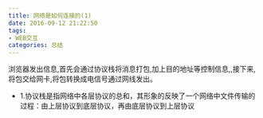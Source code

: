 ```yaml
---
title: 网络是如何连接的(1)
date: 2016-09-12 21:22:50
tags: 
- WEB交互
categories: 总结
---
```

浏览器发出信息,首先会通过协议栈将消息打包,加上目的地址等控制信息,,接下来,将包交给网卡,将包转换成电信号通过网线发出。


* 1.协议栈是指网络中各层协议的总和，其形象的反映了一个网络中文件传输的过程：由上层协议到底层协议，再由底层协议到上层协议
